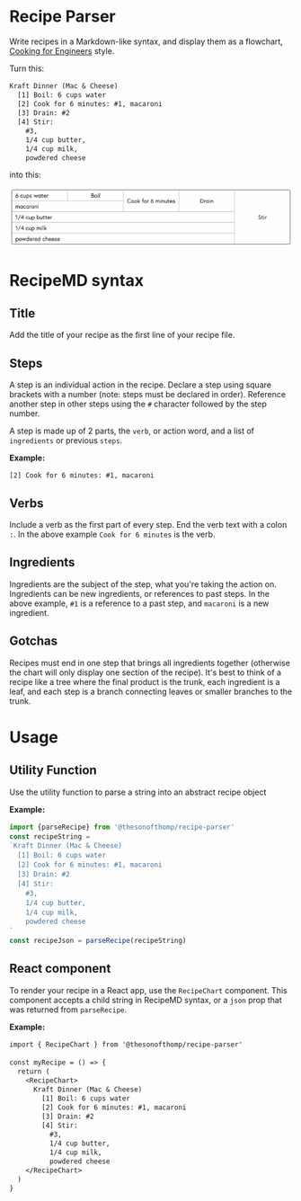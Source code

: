 # Recipe Parser

Write recipes in a Markdown-like syntax, and display them as a flowchart, [Cooking for Engineers](http://www.cookingforengineers.com) style.

Turn this:
```
Kraft Dinner (Mac & Cheese)
  [1] Boil: 6 cups water
  [2] Cook for 6 minutes: #1, macaroni
  [3] Drain: #2
  [4] Stir: 
    #3, 
    1/4 cup butter, 
    1/4 cup milk, 
    powdered cheese
```

into this:

![kd-example](./kd-example.png)


# RecipeMD syntax

## Title
Add the title of your recipe as the first line of your recipe file.

## Steps
A step is an individual action in the recipe. Declare a step using square brackets with a number (note: steps must be declared in order). Reference another step in other steps using the `#` character followed by the step number.

A step is made up of 2 parts, the `verb`, or action word, and a list of `ingredients` or previous `steps`.

**Example:**
```
[2] Cook for 6 minutes: #1, macaroni
```

## Verbs
Include a verb as the first part of every step. End the verb text with a colon `:`. In the above example `Cook for 6 minutes` is the verb.

## Ingredients
Ingredients are the subject of the step, what you're taking the action on. Ingredients can be new ingredients, or references to past steps. In the above example, `#1` is a reference to a past step, and `macaroni` is a new ingredient.

## Gotchas
Recipes must end in one step that brings all ingredients together (otherwise the chart will only display one section of the recipe). It's best to think of a recipe like a tree where the final product is the trunk, each ingredient is a leaf, and each step is a branch connecting leaves or smaller branches to the trunk.

# Usage
## Utility Function

Use the utility function to parse a string into an abstract recipe object

**Example:**
```ts
import {parseRecipe} from '@thesonofthomp/recipe-parser'
const recipeString = 
`Kraft Dinner (Mac & Cheese)
  [1] Boil: 6 cups water
  [2] Cook for 6 minutes: #1, macaroni
  [3] Drain: #2
  [4] Stir: 
    #3, 
    1/4 cup butter, 
    1/4 cup milk, 
    powdered cheese
`
const recipeJson = parseRecipe(recipeString)
```

## React component

To render your recipe in a React app, use the `RecipeChart` component.
This component accepts a child string in RecipeMD syntax, or a `json` prop that was returned from `parseRecipe`.

**Example:**

```tsx
import { RecipeChart } from '@thesonofthomp/recipe-parser'

const myRecipe = () => {
  return (
    <RecipeChart>
      Kraft Dinner (Mac & Cheese)
        [1] Boil: 6 cups water
        [2] Cook for 6 minutes: #1, macaroni
        [3] Drain: #2
        [4] Stir: 
          #3, 
          1/4 cup butter, 
          1/4 cup milk, 
          powdered cheese
    </RecipeChart>
  )
}
```